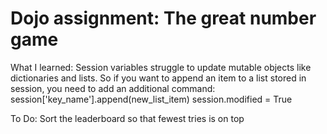 # Dojo assignment: The great number game

What I learned:
Session variables struggle to update mutable objects like dictionaries and lists.
So if you want to append an item to a list stored in session, you need to add an additional command:
session['key_name'].append(new_list_item)
session.modified = True

To Do:
Sort the leaderboard so that fewest tries is on top